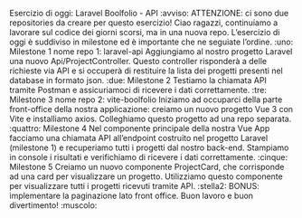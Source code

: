 Esercizio di oggi: Laravel Boolfolio - API
:avviso: ATTENZIONE: ci sono due repositories da creare per questo esercizio!
Ciao ragazzi,
continuiamo a lavorare sul codice dei giorni scorsi, ma in una nuova repo.
L’esercizio di oggi è suddiviso in milestone ed è importante che ne seguiate l’ordine.
:uno:  Milestone 1
nome repo 1: laravel-api
Aggiungiamo al nostro progetto Laravel una nuovo Api/ProjectController. Questo controller risponderà a delle richieste via API e si occuperà di restituire la lista dei progetti presenti nel database in formato json.
:due:  Milestone 2
Testiamo la chiamata API tramite Postman e assicuriamoci di ricevere i dati correttamente.
:tre:  Milestone 3
nome repo 2: vite-boolfolio
Iniziamo ad occuparci della parte front-office della nostra applicazione: creiamo un nuovo progetto Vue 3 con Vite e installiamo axios.
Colleghiamo questo progetto ad una repo separata.
:quattro:  Milestone 4
Nel componente principale della nostra Vue App facciamo una chiamata API all’endpoint costruito nel progetto Laravel (milestone 1) e recuperiamo tutti i progetti dal nostro back-end.
Stampiamo in console i risultati e verifichiamo di ricevere i dati correttamente.
:cinque:  Milestone 5
Creiamo un nuovo componente ProjectCard, che corrisponde ad una card per visualizzare un progetto. Utilizziamo questo componente per visualizzare tutti i progetti ricevuti tramite API.
:stella2:  BONUS:
implementare la paginazione lato front office.
Buon lavoro e buon divertimento! :muscolo: